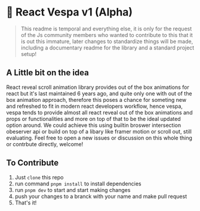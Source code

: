 # 🛵 React Vespa v1 (Alpha)

> This readme is temporal and everything else, it is only for the request of the Js community members who wanted to contribute to this that it is out this immature, later changes to standardize things will be made, including a documentary readme for the library and a standard project setup!

## A Little bit on the idea

React reveal scroll animation library provides out of the box animations for react but it's last maintained 6 years ago, and quite only one with out of the box animation approach, therefore this poses a chance for someting new and refreshed to fit in modern react developers workflow, hence vespa, vespa tends to provide almost all react reveal out of the box animations and props or functionalities and more on top of that to be the ideal updated option around.
We could achieve this using builtin broswer intersection obeserver api or build on top of a libary like framer motion or scroll out, still evaluating. Feel free to open a new issues or discussion on this whole thing or contrbute directly, welcome!

## To Contribute

1. Just `clone` this repo
2. run command `pnpm install` to install dependencies
3. run `pnpm dev` to start and start making changes
4. push your changes to a branck with your name and make pull request
5. That's it!
